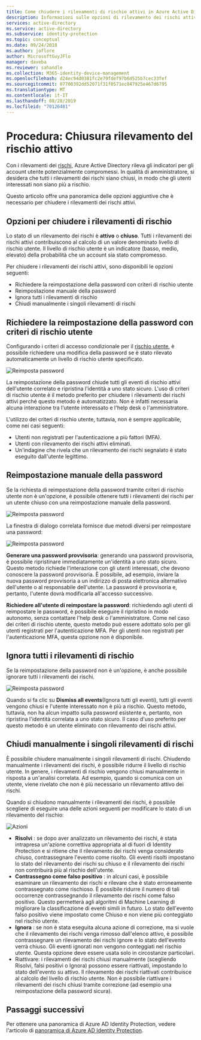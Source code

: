 ```yaml
---
title: Come chiudere i rilevamenti di rischio attivi in Azure Active Directory Identity Protection | Microsoft Docs
description: Informazioni sulle opzioni di rilevamento dei rischi attivi di chiusura.
services: active-directory
ms.service: active-directory
ms.subservice: identity-protection
ms.topic: conceptual
ms.date: 09/24/2018
ms.author: joflore
author: MicrosoftGuyJFlo
manager: daveba
ms.reviewer: sahandle
ms.collection: M365-identity-device-management
ms.openlocfilehash: d24ec94d0381fc2e79fdef97b6d525b7cec33fef
ms.sourcegitcommit: 07700392dd52071f31f0571ec847925e467d6795
ms.translationtype: MT
ms.contentlocale: it-IT
ms.lasthandoff: 08/28/2019
ms.locfileid: "70126481"
---
```

# <a name="how-to-close-active-risk-detections"></a>Procedura: Chiusura rilevamento del rischio attivo

Con i rilevamenti dei [rischi](../reports-monitoring/concept-risk-events.md), Azure Active Directory rileva gli indicatori per gli account utente potenzialmente compromessi. In qualità di amministratore, si desidera che tutti i rilevamenti dei rischi siano chiusi, in modo che gli utenti interessati non siano più a rischio.

Questo articolo offre una panoramica delle opzioni aggiuntive che è necessario per chiudere i rilevamenti dei rischi attivi.

## <a name="options-to-close-risk-detections"></a>Opzioni per chiudere i rilevamenti di rischio 

Lo stato di un rilevamento dei rischi è **attivo** o **chiuso**. Tutti i rilevamenti dei rischi attivi contribuiscono al calcolo di un valore denominato livello di rischio utente. Il livello di rischio utente è un indicatore (basso, medio, elevato) della probabilità che un account sia stato compromesso. 

Per chiudere i rilevamenti dei rischi attivi, sono disponibili le opzioni seguenti:

- Richiedere la reimpostazione della password con criteri di rischio utente
- Reimpostazione manuale della password
- Ignora tutti i rilevamenti di rischio 
- Chiudi manualmente i singoli rilevamenti di rischi

## <a name="require-password-reset-with-a-user-risk-policy"></a>Richiedere la reimpostazione della password con criteri di rischio utente

Configurando i criteri di accesso condizionale per il [rischio utente](howto-user-risk-policy.md), è possibile richiedere una modifica della password se è stato rilevato automaticamente un livello di rischio utente specificato. 

![Reimposta password](./media/howto-close-active-risk-events/13.png)

La reimpostazione della password chiude tutti gli eventi di rischio attivi dell'utente correlato e ripristina l'identità a uno stato sicuro. L'uso di criteri di rischio utente è il metodo preferito per chiudere i rilevamenti dei rischi attivi perché questo metodo è automatizzato. Non è infatti necessaria alcuna interazione tra l'utente interessato e l'help desk o l'amministratore.

L'utilizzo dei criteri di rischio utente, tuttavia, non è sempre applicabile, come nei casi seguenti:

- Utenti non registrati per l'autenticazione a più fattori (MFA).
- Utenti con rilevamento dei rischi attivi eliminati.
- Un'indagine che rivela che un rilevamento dei rischi segnalato è stato eseguito dall'utente legittimo.

## <a name="manual-password-reset"></a>Reimpostazione manuale della password

Se la richiesta di reimpostazione della password tramite criteri di rischio utente non è un'opzione, è possibile ottenere tutti i rilevamenti dei rischi per un utente chiuso con una reimpostazione manuale della password.

![Reimposta password](./media/howto-close-active-risk-events/04.png)

La finestra di dialogo correlata fornisce due metodi diversi per reimpostare una password:

![Reimposta password](./media/howto-close-active-risk-events/05.png)

**Generare una password provvisoria**: generando una password provvisoria, è possibile ripristinare immediatamente un'identità a uno stato sicuro. Questo metodo richiede l'interazione con gli utenti interessati, che devono conoscere la password provvisoria. È possibile, ad esempio, inviare la nuova password provvisoria a un indirizzo di posta elettronica alternativo dell'utente o al responsabile dell'utente. La password è provvisoria e, pertanto, l'utente dovrà modificarla all'accesso successivo.

**Richiedere all'utente di reimpostare la password**: richiedendo agli utenti di reimpostare le password, è possibile eseguire il ripristino in modo autonomo, senza contattare l'help desk o l'amministratore. Come nel caso dei criteri di rischio utente, questo metodo può essere adottato solo per gli utenti registrati per l'autenticazione MFA. Per gli utenti non registrati per l'autenticazione MFA, questa opzione non è disponibile.

## <a name="dismiss-all-risk-detections"></a>Ignora tutti i rilevamenti di rischio

Se la reimpostazione della password non è un'opzione, è anche possibile ignorare tutti i rilevamenti dei rischi. 

![Reimposta password](./media/howto-close-active-risk-events/03.png)

Quando si fa clic su **Dismiss all events**(Ignora tutti gli eventi), tutti gli eventi vengono chiusi e l'utente interessato non è più a rischio. Questo metodo, tuttavia, non ha alcun impatto sulla password esistente e, pertanto, non ripristina l'identità correlata a uno stato sicuro. Il caso d'uso preferito per questo metodo è un utente eliminato con rilevamento dei rischi attivi. 

## <a name="close-individual-risk-detections-manually"></a>Chiudi manualmente i singoli rilevamenti di rischi

È possibile chiudere manualmente i singoli rilevamenti di rischi. Chiudendo manualmente i rilevamenti dei rischi, è possibile ridurre il livello di rischio utente. In genere, i rilevamenti di rischio vengono chiusi manualmente in risposta a un'analisi correlata. Ad esempio, quando si comunica con un utente, viene rivelato che non è più necessario un rilevamento attivo dei rischi. 
 
Quando si chiudono manualmente i rilevamenti dei rischi, è possibile scegliere di eseguire una delle azioni seguenti per modificare lo stato di un rilevamento del rischio:

![Azioni](./media/howto-close-active-risk-events/06.png)

- **Risolvi** : se dopo aver analizzato un rilevamento dei rischi, è stata intrapresa un'azione correttiva appropriata al di fuori di Identity Protection e si ritiene che il rilevamento dei rischi venga considerato chiuso, contrassegnare l'evento come risolto. Gli eventi risolti impostano lo stato del rilevamento dei rischi su chiuso e il rilevamento dei rischi non contribuirà più al rischio dell'utente.
- **Contrassegno come falso positivo** : in alcuni casi, è possibile esaminare un rilevamento dei rischi e rilevare che è stato erroneamente contrassegnato come rischioso. È possibile ridurre il numero di tali occorrenze contrassegnando il rilevamento dei rischi come falso positivo. Questo permetterà agli algoritmi di Machine Learning di migliorare la classificazione di eventi simili in futuro. Lo stato dell'evento falso positivo viene impostato come Chiuso e non viene più conteggiato nel rischio utente.
- **Ignora** : se non è stata eseguita alcuna azione di correzione, ma si vuole che il rilevamento dei rischi venga rimosso dall'elenco attivo, è possibile contrassegnare un rilevamento dei rischi ignore e lo stato dell'evento verrà chiuso. Gli eventi ignorati non vengono conteggiati nel rischio utente. Questa opzione deve essere usata solo in circostanze particolari.
- Riattivare: i rilevamenti dei rischi chiusi manualmente (scegliendo Risolvi, falsi positivi o Ignora) possono essere riattivati, impostando lo stato dell'evento su attivo. Il rilevamento dei rischi riattivati contribuisce al calcolo del livello di rischio utente. Non è possibile riattivare i rilevamenti dei rischi chiusi tramite correzione (ad esempio una reimpostazione della password sicura).

## <a name="next-steps"></a>Passaggi successivi

Per ottenere una panoramica di Azure AD Identity Protection, vedere l'articolo di [panoramica di Azure AD Identity Protection](overview.md).
